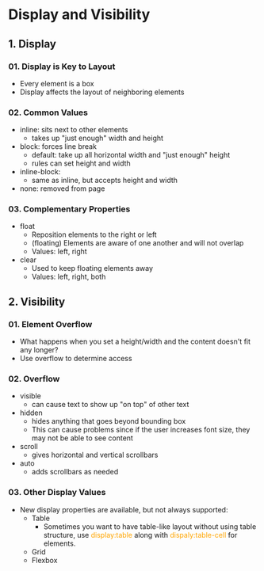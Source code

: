 # Display and Visibility

## 1. Display
### 01. Display is Key to Layout
* Every element is a box
* Display affects the layout of neighboring elements

### 02. Common Values
* inline: sits next to other elements
    * takes up "just enough" width and height
* block: forces line break
    * default: take up all horizontal width and "just enough" height
    * rules can set height and width
* inline-block:
    * same as inline, but accepts height and width
* none: removed from page

### 03. Complementary Properties
* float
    * Reposition elements to the right or left
    * (floating) Elements are aware of one another and will not overlap
    * Values: left, right
* clear
    * Used to keep floating elements away
    * Values: left, right, both

## 2. Visibility

### 01. Element Overflow
* What happens when you set a height/width and the content doesn't fit any longer?
* Use overflow to determine access

### 02. Overflow
* visible
    * can cause text to show up "on top" of other text
* hidden
    * hides anything that goes beyond bounding box
    * This can cause problems since if the user increases font size, they may not be able to see content
* scroll
    * gives horizontal and vertical scrollbars
* auto
    * adds scrollbars as needed

### 03. Other Display Values
* New display properties are available, but not always supported:
    * Table
        * Sometimes you want to have table-like layout without using table structure, use <font color="orange">display:table</font> along with <font color="orange">dispaly:table-cell</font> for elements. 
    * Grid
    * Flexbox
